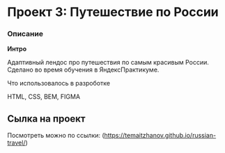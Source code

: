 # Проект 3: Путешествие по России

### Описание 


**Интро**

Адаптивный лендос про путешествия по самым красивым России. Сделано во время обучения в ЯндексПрактикуме.

Что использовалось в разроботке

HTML, CSS, BEM, FIGMA

## Сылка на проект

Посмотреть можно по ссылки: (https://temaitzhanov.github.io/russian-travel/)
